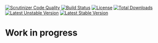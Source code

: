 [![Scrutinizer Code Quality](https://scrutinizer-ci.com/g/it-blaster/form-constructor-bundle/badges/quality-score.png?b=master)](https://scrutinizer-ci.com/g/it-blaster/form-constructor-bundle/?branch=master) [![Build Status](https://scrutinizer-ci.com/g/it-blaster/form-constructor-bundle/badges/build.png?b=master)](https://scrutinizer-ci.com/g/it-blaster/form-constructor-bundle/build-status/master) [![License](https://poser.pugx.org/it-blaster/form-constructor-bundle/license.svg)](https://packagist.org/packages/it-blaster/form-constructor-bundle) [![Total Downloads](https://poser.pugx.org/it-blaster/form-constructor-bundle/downloads.svg)](https://packagist.org/packages/it-blaster/form-constructor-bundle) [![Latest Unstable Version](https://poser.pugx.org/it-blaster/form-constructor-bundle/v/unstable.svg)](https://packagist.org/packages/it-blaster/form-constructor-bundle) [![Latest Stable Version](https://poser.pugx.org/it-blaster/form-constructor-bundle/v/stable.svg)](https://packagist.org/packages/it-blaster/form-constructor-bundle)

# Work in progress
